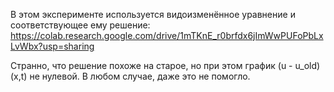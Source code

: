В этом эксперименте используется видоизменённое уравнение и соответствующее ему решение: <https://colab.research.google.com/drive/1mTKnE_r0brfdx6jImWwPUFoPbLxLvWbx?usp=sharing>

Странно, что решение похоже на старое, но при этом график (u - u_old)(x,t) не нулевой. В любом случае, даже это не помогло.
